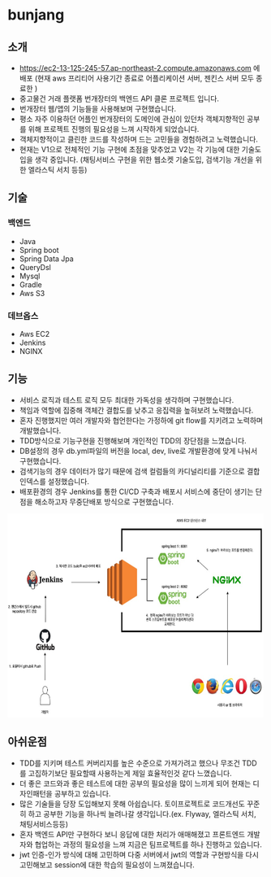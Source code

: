 # bunjang 

## 소개
- https://ec2-13-125-245-57.ap-northeast-2.compute.amazonaws.com 에 배포 (현재 aws 프리티어 사용기간 종료로 어플리케이션 서버, 젠킨스 서버 모두 종료한 )
- 중고물건 거래 플랫폼 번개장터의 백엔드 API 클론 프로젝트 입니다.
- 번개장터 웹/앱의 기능들을 사용해보며 구현했습니다.
- 평소 자주 이용하던 어플인 번개장터의 도메인에 관심이 있던차 객체지향적인 공부를 위해 프로젝트 진행의 필요성을 느껴 시작하게 되었습니다. 
- 객체지향적이고 클린한 코드를 작성하며 드는 고민들을 경험하려고 노력했습니다.
- 현재는 V1으로 전체적인 기능 구현에 초점을 맞추었고 V2는 각 기능에 대한 기술도입을 생각 중입니다. (채팅서비스 구현을 위한 웹소켓 기술도입, 검색기능 개선을 위한 엘라스틱 서치 등등)

## 기술
### 백엔드
  - Java
  - Spring boot
  - Spring Data Jpa
  - QueryDsl
  - Mysql
  - Gradle
  - Aws S3
### 데브옵스
  - Aws EC2
  - Jenkins
  - NGINX
 
## 기능
- 서비스 로직과 테스트 로직 모두 최대한 가독성을 생각하며 구현했습니다.
- 책임과 역할에 집중해 객체간 결합도를 낮추고 응집력을 높혀보려 노력했습니다.
- 혼자 진행했지만 여러 개발자와 협언한다는 가정하에 git flow를 지키려고 노력하며 개발했습니다.
- TDD방식으로 기능구현을 진행해보며 개인적인 TDD의 장단점을 느꼈습니다.
- DB설정의 경우 db.yml파일의 버전을 local, dev, live로 개발환경에 맞게 나눠서 구현했습니다.
- 검색기능의 경우 데이터가 많기 때문에 검색 컬럼들의 카디널리티를 기준으로 결합인덱스를 설정했습니다. 
- 배포환경의 경우 Jenkins를 통한 CI/CD 구축과 배포시 서비스에 중단이 생기는 단점을 해소하고자 무중단배포 방식으로 구현했습니다.
<img src = "src/main/resources/templates/images/번장 포폴 도식화.jpg" width="700" height="400">

## 아쉬운점
- TDD를 지키며 테스트 커버리지를 높은 수준으로 가져가려고 했으나 무조건 TDD를 고집하기보단 필요할때 사용하는게 제일 효율적인것 같다 느꼈습니다.
- 더 좋은 코드와과 좋은 테스트에 대한 공부의 필요성을 많이 느끼게 되어 현재는 디자인패턴을 공부하고 있습니다.
- 많은 기술들을 당장 도입해보지 못해 아쉽습니다. 토이프로젝트로 코드개선도 꾸준히 하고 공부한 기능을 하나씩 늘려나갈 생각입니다.(ex. Flyway, 엘라스틱 서치, 채팅서비스등등)
- 혼자 백엔드 API만 구현하다 보니 응답에 대한 처리가 애매해졌고 프론트엔드 개발자와 협업하는 과정의 필요성을 느껴 지금은 팀프로젝트를 하나 진행하고 있습니다.
- jwt 인증-인가 방식에 대해 고민하며 다중 서버에서 jwt의 역할과 구현방식을 다시 고민해보고 session에 대한 학습의 필요성이 느껴졌습니다.
